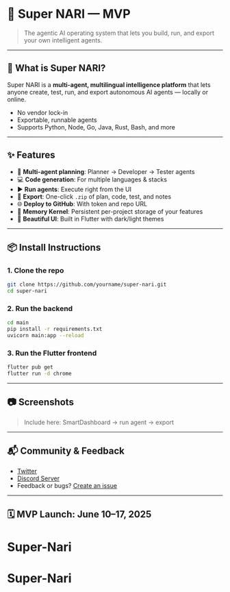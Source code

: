 
# 🧠 Super NARI — MVP

> The agentic AI operating system that lets you build, run, and export your own intelligent agents.

---

## 🚀 What is Super NARI?

Super NARI is a **multi-agent, multilingual intelligence platform** that lets anyone create, test, run, and export autonomous AI agents — locally or online.

- No vendor lock-in
- Exportable, runnable agents
- Supports Python, Node, Go, Java, Rust, Bash, and more

---

## ✨ Features

- 🧠 **Multi-agent planning**: Planner → Developer → Tester agents
- 💻 **Code generation**: For multiple languages & stacks
- ▶️ **Run agents**: Execute right from the UI
- 📁 **Export**: One-click `.zip` of plan, code, test, and notes
- 🌐 **Deploy to GitHub**: With token and repo URL
- 🔁 **Memory Kernel**: Persistent per-project storage of your features
- 🎨 **Beautiful UI**: Built in Flutter with dark/light themes

---

## 📦 Install Instructions

### 1. Clone the repo
```bash
git clone https://github.com/yourname/super-nari.git
cd super-nari
```

### 2. Run the backend
```bash
cd main
pip install -r requirements.txt
uvicorn main:app --reload
```

### 3. Run the Flutter frontend
```bash
flutter pub get
flutter run -d chrome
```

---

## 📷 Screenshots
> Include here: SmartDashboard → run agent → export

---

## 📬 Community & Feedback

- [Twitter](https://twitter.com/your_handle)
- [Discord Server](https://discord.gg/your_invite)
- Feedback or bugs? [Create an issue](https://github.com/yourname/super-nari/issues)

---

## 🗓 MVP Launch: June 10–17, 2025
# Super-Nari
# Super-Nari
